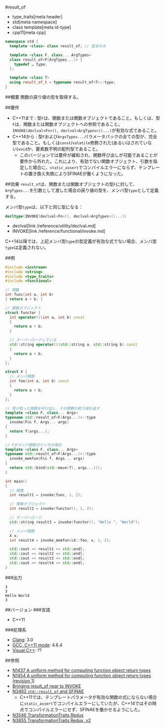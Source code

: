 #result_of
* type_traits[meta header]
* std[meta namespace]
* class template[meta id-type]
* cpp11[meta cpp]

```cpp
namespace std {
  template <class> class result_of; // 宣言のみ

  template <class F, class... ArgTypes>
  class result_of<F(ArgTypes...)> {
    typedef … type;
  };

  template <class T>
  using result_of_t = typename result_of<T>::type;
}
```

##概要
関数の戻り値の型を取得する。


##要件
- C++11まで : 型`F`は、関数または関数オブジェクトであること。もしくは、型`F`は、関数または関数オブジェクトへの参照であること。`INVOKE(declval<Fn>(), declval<ArgTypes>()...)`が有効な式であること。
- C++14から : 型`F`および`ArgsTypes...`パラメータパックの全ての型が、完全型であること。もしくは`const`/`volatile`修飾された(あるいはされていない)`void`か、要素数不明の配列型であること。
    - このバージョンでは要件が緩和され、関数呼び出しが可能であることが要件から外れた。これにより、有効でない関数オブジェクト、引数を指定した場合に、`static_assert`でコンパイルエラーにならず、テンプレートの置き換え失敗によりSFINAEが働くようになった。


##効果
`result_of`は、関数または関数オブジェクトの型`F`に対して、`ArgTypes...`を引数として渡した場合の戻り値の型を、メンバ型`type`として定義する。

メンバ型`type`は、以下と同じ型になる：

```cpp
decltype(INVOKE(declval<Fn>(), declval<ArgTypes>()...))
```
* declval[link /reference/utility/declval.md]
* INVOKE[link /reference/functional/invoke.md]

C++14以降では、上記メンバ型`type`の型定義が有効な式でない場合、メンバ型`type`は定義されない。


##例
```cpp
#include <iostream>
#include <string>
#include <type_traits>
#include <functional>

// 関数
int func(int a, int b)
{ return a + b; }

// 関数オブジェクト
struct functor {
  int operator()(int a, int b) const
  {
    return a + b;
  }

  // オーバーロードしている
  std::string operator()(std::string a, std::string b) const
  {
    return a + b;
  }
};

struct X {
  // メンバ関数
  int foo(int a, int b) const
  {
    return a + b;
  }
};

// 受け取った関数を呼び出し、その関数の戻り値を返す
template <class F, class... Args>
typename std::result_of<F(Args...)>::type
  invoke(F&& f, Args... args)
{
  return f(args...);
}

// Fがメンバ関数ポインタの場合
template <class F, class... Args>
typename std::result_of<F(Args...)>::type
  invoke_memfun(F&& f, Args... args)
{
  return std::bind(std::move(f), args...)();
}

int main()
{
  // 関数
  int result1 = invoke(func, 1, 2);

  // 関数オブジェクト
  int result2 = invoke(functor(), 1, 2);

  // オーバーロード
  std::string result3 = invoke(functor(), "Hello ", "World");

  // メンバ関数
  X x;
  int result4 = invoke_memfun(&X::foo, x, 1, 2);

  std::cout << result1 << std::endl;
  std::cout << result2 << std::endl;
  std::cout << result3 << std::endl;
  std::cout << result4 << std::endl;
}
```

###出力
```
3
3
Hello World
3
```

##バージョン
###言語
- C++11

###処理系
- [Clang](/implementation.md#clang): 3.0
- [GCC, C++11 mode](/implementation.md#gcc): 4.6.4
- [Visual C++](/implementation.md#visual_cpp): ??


##参照
- [N1437 A uniform method for computing function object return types](http://www.open-std.org/jtc1/sc22/wg21/docs/papers/2003/n1437.html)
- [N1454 A uniform method for computing function object return types (revision 1)](http://www.open-std.org/jtc1/sc22/wg21/docs/papers/2003/n1454.html)
- [Bringing result_of near to INVOKE](http://www.open-std.org/jtc1/sc22/wg21/docs/papers/2010/n3123.html)
- [N3462 `std::result_of` and SFINAE](http://www.open-std.org/jtc1/sc22/wg21/docs/papers/2012/n3462.html)
    - C++11では、テンプレートパラメータが有効な関数の式にならない場合に`static_assert`でコンパイルエラーにしていたが、C++14ではその時点でコンパイルエラーにせず、SFINAEを働かせるようにした。
- [N3546 TransformationTraits Redux](http://www.open-std.org/jtc1/sc22/wg21/docs/papers/2013/n3546.pdf)
- [N3655 TransformationTraits Redux, v2](http://www.open-std.org/jtc1/sc22/wg21/docs/papers/2013/n3655.pdf)

